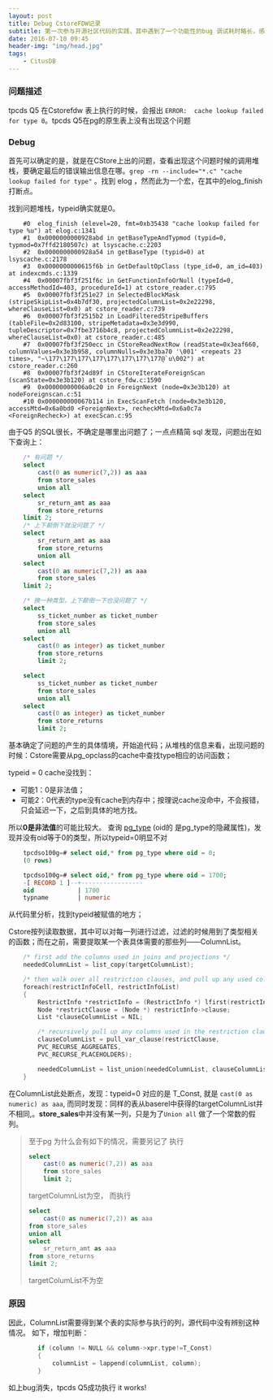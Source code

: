 ```yaml
---
layout: post
title: Debug CstoreFDW记录
subtitle: 第一次参与开源社区代码的实践，其中遇到了一个功能性的bug 调试耗时略长，感觉收获不少，简单记录下
date: 2016-07-10 09:45
header-img: "img/head.jpg"
tags:
    - CitusDB
---
```


### 问题描述

tpcds Q5 在Cstorefdw 表上执行的时候，会报出 `ERROR:  cache lookup failed for type 0`。tpcds Q5在pg的原生表上没有出现这个问题

### Debug

首先可以确定的是，就是在CStore上出的问题，查看出现这个问题时候的调用堆栈，要确定最后的错误输出信息在哪。`grep -rn --include="*.c" "cache lookup failed for type"` 。找到 elog ，然而此为一个宏，在其中的elog_finish打断点。

找到问题堆栈，typeid确实就是0。

```
    #0  elog_finish (elevel=20, fmt=0xb35438 "cache lookup failed for type %u") at elog.c:1341
    #1  0x0000000000928abd in getBaseTypeAndTypmod (typid=0, typmod=0x7ffd2180507c) at lsyscache.c:2203
    #2  0x0000000000928a54 in getBaseType (typid=0) at lsyscache.c:2178
    #3  0x0000000000615f6b in GetDefaultOpClass (type_id=0, am_id=403) at indexcmds.c:1339
    #4  0x00007fbf3f251f6c in GetFunctionInfoOrNull (typeId=0, accessMethodId=403, procedureId=1) at cstore_reader.c:795
    #5  0x00007fbf3f251e27 in SelectedBlockMask (stripeSkipList=0x4b7df30, projectedColumnList=0x2e22298, whereClauseList=0x0) at cstore_reader.c:739
    #6  0x00007fbf3f2515b2 in LoadFilteredStripeBuffers (tableFile=0x2d83100, stripeMetadata=0x3e3d990, tupleDescriptor=0x7fbe3716b4c8, projectedColumnList=0x2e22298, whereClauseList=0x0) at cstore_reader.c:485
    #7  0x00007fbf3f250ecc in CStoreReadNextRow (readState=0x3eaf660, columnValues=0x3e3b958, columnNulls=0x3e3ba70 '\001' <repeats 23 times>, "~\177\177\177\177\177\177\177\177@`u\002") at cstore_reader.c:260
    #8  0x00007fbf3f24d89f in CStoreIterateForeignScan (scanState=0x3e3b120) at cstore_fdw.c:1590
    #9  0x00000000006a0c20 in ForeignNext (node=0x3e3b120) at nodeForeignscan.c:51
    #10 0x000000000067b114 in ExecScanFetch (node=0x3e3b120, accessMtd=0x6a0bd0 <ForeignNext>, recheckMtd=0x6a0c7a <ForeignRecheck>) at execScan.c:95
```

由于Q5 的SQL很长，不确定是哪里出问题了；一点点精简 sql 发现，问题出在如下查询上：

``` sql
    /* 有问题 */
    select
        cast(0 as numeric(7,2)) as aaa
        from store_sales
        union all
    select
        sr_return_amt as aaa
        from store_returns
    limit 2;
    /* 上下颠倒下就没问题了 */
    select
        sr_return_amt as aaa
        from store_returns
        union all
    select
        cast(0 as numeric(7,2)) as aaa
        from store_sales
    limit 2;

    /* 换一种类型，上下颠倒一下也没问题了 */
    select
        ss_ticket_number as ticket_number
        from store_sales
        union all
    select
        cast(0 as integer) as ticket_number
        from store_returns
        limit 2;

    select
        ss_ticket_number as ticket_number
        from store_sales
        union all
    select
        cast(0 as integer) as ticket_number
        from store_returns
        limit 2;
```

基本确定了问题的产生的具体情境，开始追代码；从堆栈的信息来看，出现问题的时候：Cstore需要从pg_opclass的cache中查找type相应的访问函数；

typeid = 0 cache没找到：

+ 可能1：0是非法值；
+ 可能2：0代表的type没有cache到内存中；按理说cache没命中，不会报错，只会延迟一下，之后到具体的地方找。

所以**0是非法值**的可能比较大。
查询 [pg_type][pt] (oid的 是pg_type的隐藏属性)，发现并没有oid等于0的类型，所以typeid=0明显不对

``` sql
    tpcdso100g=# select oid,* from pg_type where oid = 0;
    (0 rows)

    tpcdso100g=# select oid,* from pg_type where oid = 1700;
    -[ RECORD 1 ]--+-----------------
    oid            | 1700
    typname        | numeric
```

从代码里分析，找到typeid被赋值的地方；

Cstore按列读取数据，其中可以对每一列进行过滤，过滤的时候用到了类型相关的函数；而在之前，需要提取某一个表具体需要的那些列——ColumnList。

``` cpp
    /* first add the columns used in joins and projections */
    neededColumnList = list_copy(targetColumnList);

    /* then walk over all restriction clauses, and pull up any used columns */
    foreach(restrictInfoCell, restrictInfoList)
    {
        RestrictInfo *restrictInfo = (RestrictInfo *) lfirst(restrictInfoCell);
        Node *restrictClause = (Node *) restrictInfo->clause;
        List *clauseColumnList = NIL;

        /* recursively pull up any columns used in the restriction clause */
        clauseColumnList = pull_var_clause(restrictClause,
        PVC_RECURSE_AGGREGATES,
        PVC_RECURSE_PLACEHOLDERS);

        neededColumnList = list_union(neededColumnList, clauseColumnList);
    }
```

在ColumnList此处断点，发现：typeid=0 对应的是 T_Const, 就是 `cast(0 as numeric) as aaa`,
而同时发现：同样的表从baserel中获得的targetColumnList并不相同,。**store_sales**中并没有某一列，只是为了`Union all` 做了一个常数的假列。

> 至于pg 为什么会有如下的情况，需要另记了
> 执行
>
> ```sql
> select
>     cast(0 as numeric(7,2)) as aaa
>     from store_sales
>     limit 2;
> ```
>
> targetColumnList为空，
> 而执行
>
> ```sql
> select
>     cast(0 as numeric(7,2)) as aaa
> from store_sales
> union all
> select
>     sr_return_amt as aaa
> from store_returns
> limit 2;
> ```
>
> targetColumList不为空

### 原因

因此，ColumnList需要得到某个表的实际参与执行的列，源代码中没有辨别这种情况。
如下，增加判断：

``` cpp
		if (column != NULL && column->xpr.type!=T_Const)
		{
			columnList = lappend(columnList, column);
		}
```

如上bug消失，tpcds Q5成功执行 it works!




[pt]: http://www.runoob.com/manual/PostgreSQL/catalog-pg-type.html
